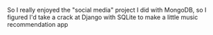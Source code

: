 So I really enjoyed the "social media" project I did with MongoDB, so I figured I'd take a crack at Django with SQLite to make a little music recommendation app

